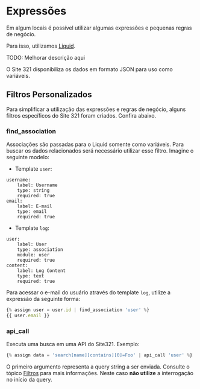 # Expressões

Em algum locais é possível utilizar algumas expressões e pequenas regras de negócio.

Para isso, utilizamos [Liquid](https://github.com/Shopify/liquid).

TODO: Melhorar descrição aqui

O Site 321 disponibiliza os dados em formato JSON para uso como variáveis.

## Filtros Personalizados

Para simplificar a utilização das expressões e regras de negócio, alguns filtros específicos do Site 321 foram criados. Confira abaixo.

### find_association

Associações são passadas para o Liquid somente como variáveis. Para buscar os dados relacionados será necessário utilizar esse filtro. Imagine o seguinte modelo:

* Template `user`:

```
username:
    label: Username
    type: string
    required: true
email:
    label: E-mail
    type: email
    required: true
```

* Template `log`:

```
user:
    label: User
    type: association
    module: user
    required: true
content:
    label: Log Content
    type: text
    required: true
```

Para acessar o e-mail do usuário através do template `log`, utilize a expressão da seguinte forma:

```javascript
{% assign user = user.id | find_association 'user' %}
{{ user.email }}
```

### api_call

Executa uma busca em uma API do Site321. Exemplo:

```javascript
{% assign data = 'search[name][contains][0]=Foo' | api_call 'user' %}
```

O primeiro argumento representa a query string a ser enviada. Consulte o tópico [Filtros](/filtros.md) para mais informações. Neste caso **não utilize** a interrogação no início da query.